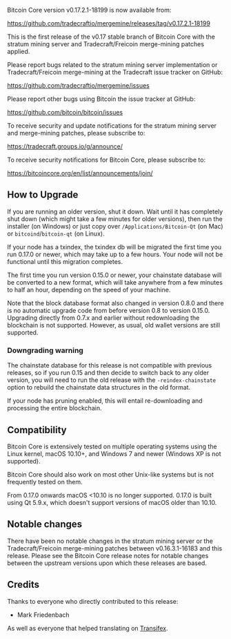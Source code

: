 Bitcoin Core version v0.17.2.1-18199 is now available from:

  https://github.com/tradecraftio/mergemine/releases/tag/v0.17.2.1-18199

This is the first release of the v0.17 stable branch of Bitcoin Core with the stratum mining server and Tradecraft/Freicoin merge-mining patches applied.

Please report bugs related to the stratum mining server implementation or Tradecraft/Freicoin merge-mining at the Tradecraft issue tracker on GitHub:

  https://github.com/tradecraftio/mergemine/issues

Please report other bugs using Bitcoin the issue tracker at GitHub:

  https://github.com/bitcoin/bitcoin/issues

To receive security and update notifications for the stratum mining server and merge-mining patches, please subscribe to:

  https://tradecraft.groups.io/g/announce/

To receive security notifications for Bitcoin Core, please subscribe to:

  https://bitcoincore.org/en/list/announcements/join/

How to Upgrade
--------------

If you are running an older version, shut it down. Wait until it has completely shut down (which might take a few minutes for older versions), then run the installer (on Windows) or just copy over `/Applications/Bitcoin-Qt` (on Mac) or `bitcoind`/`bitcoin-qt` (on Linux).

If your node has a txindex, the txindex db will be migrated the first time you run 0.17.0 or newer, which may take up to a few hours. Your node will not be functional until this migration completes.

The first time you run version 0.15.0 or newer, your chainstate database will be converted to a new format, which will take anywhere from a few minutes to half an hour, depending on the speed of your machine.

Note that the block database format also changed in version 0.8.0 and there is no automatic upgrade code from before version 0.8 to version 0.15.0.  Upgrading directly from 0.7.x and earlier without redownloading the blockchain is not supported.  However, as usual, old wallet versions are still supported.

### Downgrading warning

The chainstate database for this release is not compatible with previous releases, so if you run 0.15 and then decide to switch back to any older version, you will need to run the old release with the `-reindex-chainstate` option to rebuild the chainstate data structures in the old format.

If your node has pruning enabled, this will entail re-downloading and processing the entire blockchain.

Compatibility
-------------

Bitcoin Core is extensively tested on multiple operating systems using the Linux kernel, macOS 10.10+, and Windows 7 and newer (Windows XP is not supported).

Bitcoin Core should also work on most other Unix-like systems but is not frequently tested on them.

From 0.17.0 onwards macOS <10.10 is no longer supported.  0.17.0 is built using Qt 5.9.x, which doesn't support versions of macOS older than 10.10.

Notable changes
---------------

There have been no notable changes in the stratum mining server or the Tradecraft/Freicoin merge-mining patches between v0.16.3.1-16183 and this release.  Please see the Bitcoin Core release notes for notable changes between the upstream versions upon which these releases are based.

Credits
-------

Thanks to everyone who directly contributed to this release:

- Mark Friedenbach

As well as everyone that helped translating on [Transifex](https://www.transifex.com/tradecraft/freicoin-1/).
